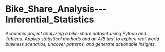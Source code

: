 # Bike_Share_Analysis---Inferential_Statistics
*Academic project analyzing a bike-share dataset using Python and Tableau. Applies statistical methods and an A/B test to explore real-world business scenarios, uncover patterns, and generate actionable insights.*
